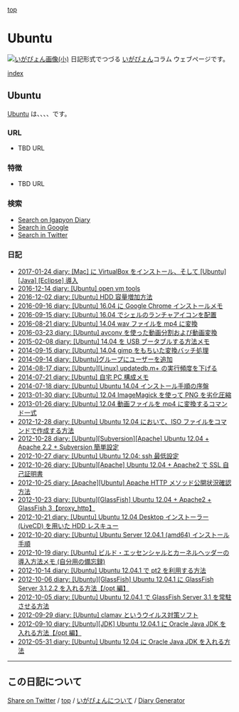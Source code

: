 [top](https://igapyon.github.io/diary/) 

Ubuntu
=====================================================================================================
[![いがぴょん画像(小)](https://igapyon.github.io/diary/images/iga200306s.jpg "いがぴょん")](https://igapyon.github.io/diary/memo/memoigapyon.html) 日記形式でつづる [いがぴょん](https://igapyon.github.io/diary/memo/memoigapyon.html)コラム ウェブページです。

[index](https://igapyon.github.io/diary/keyword/index.html)

## Ubuntu

[Ubuntu](ubuntu.html) は、、、、です。

### URL

* TBD URL

### 特徴

* TBD URL

### 検索

* [Search on Igapyon Diary](https://www.google.co.jp/#pws=0&q=site:https%3A%2F%2Figapyon.github.io%2Fdiary%2F+Ubuntu)
* [Search in Google](https://www.google.co.jp/#pws=0&q=Ubuntu)
* [Search in Twitter](https://twitter.com/search?q=%23Ubuntu)


### 日記

* [2017-01-24 diary: [Mac] に VirtualBox をインストール、そして [Ubuntu] [Java] [Eclipse] 導入](../2017/ig170124.html)
* [2016-12-14 diary: [Ubuntu] open vm tools](../2016/ig161214.html)
* [2016-12-02 diary: [Ubuntu] HDD 容量増加方法](../2016/ig161202.html)
* [2016-09-16 diary: [Ubuntu] 16.04 に Google Chrome インストールメモ](../2016/ig160916.html)
* [2016-09-15 diary: [Ubuntu] 16.04 でシェルのランチャアイコンを配置](../2016/ig160915.html)
* [2016-08-21 diary: [Ubuntu] 14.04 wav ファイルを mp4 に変換](../2016/ig160821.html)
* [2016-03-23 diary: [Ubuntu] avconv を使った動画分割および動画変換](../2016/ig160323.html)
* [2015-02-08 diary: [Ubuntu] 14.04 を USB ブータブルする方法メモ](../2015/ig150208.html)
* [2014-09-15 diary: [Ubuntu] 14.04 gimp をもちいた変換バッチ処理](../2014/ig140915.html)
* [2014-09-14 diary: [Ubuntu]グループにユーザーを追加](../2014/ig140914.html)
* [2014-08-17 diary: [Ubuntu][Linux] updatedb.m+ の実行頻度を下げる](../2014/ig140817.html)
* [2014-07-21 diary: [Ubuntu] 自宅 PC 構成メモ](../2014/ig140721.html)
* [2014-07-18 diary: [Ubuntu] Ubuntu 14.04 インストール手順の序盤](../2014/ig140718.html)
* [2013-01-30 diary: [Ubuntu] 12.04 ImageMagick を使って PNG を劣化圧縮](../2013/ig130130.html)
* [2013-01-26 diary: [Ubuntu] 12.04 動画ファイルを mp4 に変換するコマンド一式](../2013/ig130126.html)
* [2012-12-28 diary: [Ubuntu] Ubuntu 12.04 において、ISO ファイルをコマンドで作成する方法](../2012/ig121228.html)
* [2012-10-28 diary: [Ubuntu][Subversion][Apache] Ubuntu 12.04 + Apache 2.2 + Subversion 簡単設定](../2012/ig121028.html)
* [2012-10-27 diary: [Ubuntu] Ubuntu 12.04: ssh 最低設定](../2012/ig121027.html)
* [2012-10-26 diary: [Ubuntu][Apache] Ubuntu 12.04 + Apache2 で SSL 自己証明書](../2012/ig121026.html)
* [2012-10-25 diary: [Apache][Ubuntu] Apache HTTP メソッド公開状況確認方法](../2012/ig121025.html)
* [2012-10-23 diary: [Ubuntu][GlassFish] Ubuntu 12.04 + Apache2 + GlassFish 3【proxy_http】](../2012/ig121023.html)
* [2012-10-21 diary: [Ubuntu] Ubuntu 12.04 Desktop インストーラー (LiveCD) を用いた HDD レスキュー](../2012/ig121021.html)
* [2012-10-20 diary: [Ubuntu] Ubuntu Server 12.04.1  (amd64) インストール手順](../2012/ig121020.html)
* [2012-10-19 diary: [Ubuntu] ビルド・エッセンシャルとカーネルヘッダーの導入方法メモ (自分用の備忘録)](../2012/ig121019.html)
* [2012-10-14 diary: [Ubuntu] Ubuntu 12.04.1 で pt2 を利用する方法](../2012/ig121014.html)
* [2012-10-06 diary: [Ubuntu][GlassFish] Ubuntu 12.04.1 に GlassFish Server 3.1.2.2 を入れる方法【/opt 編】](../2012/ig121006.html)
* [2012-10-05 diary: [Ubuntu] Ubuntu 12.04.1 で GlassFish Server 3.1 を常駐させる方法](../2012/ig121005.html)
* [2012-09-29 diary: [Ubuntu] clamav というウイルス対策ソフト](../2012/ig120929.html)
* [2012-09-10 diary: [Ubuntu][JDK] Ubuntu 12.04.1 に Oracle Java JDK を入れる方法【/opt 編】](../2012/ig120910.html)
* [2012-05-31 diary: [Ubuntu] Ubuntu 12.04 に Oracle Java JDK を入れる方法](../2012/ig120531.html)


----------------------------------------------------------------------------------------------------

## この日記について

[Share on Twitter](https://twitter.com/intent/tweet?hashtags=igapyon%2Cdiary%2C%E3%81%84%E3%81%8C%E3%81%B4%E3%82%87%E3%82%93%2CUbuntu&text=Ubuntu&url=https%3A%2F%2Figapyon.github.io%2Fdiary%2Fkeyword%2Fubuntu.html) / [top](../index.html) / [いがぴょんについて](https://igapyon.github.io/diary/memo/memoigapyon.html) / [Diary Generator](https://github.com/igapyon/igapyonv3)
